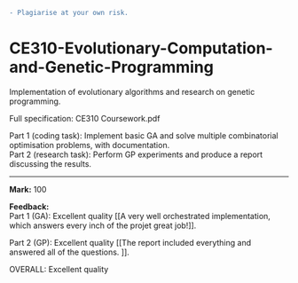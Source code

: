 ```diff
- Plagiarise at your own risk.
```

# CE310-Evolutionary-Computation-and-Genetic-Programming
Implementation of evolutionary algorithms and research on genetic programming.

Full specification: CE310 Coursework.pdf

Part 1 (coding task): Implement basic GA and solve multiple combinatorial optimisation problems, with documentation.<br>
Part 2 (research task): Perform GP experiments and produce a report discussing the results.

---

**Mark:** 100<br>

**Feedback:**<br>
Part 1 (GA): 
Excellent quality [[A very well orchestrated implementation, which answers every inch of the projet great job!]].

Part 2 (GP): 
Excellent quality [[The report included everything and answered all of the questions. ]].

OVERALL:
Excellent quality
